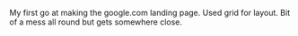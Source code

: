 My first go at making the google.com landing page.
Used grid for layout.
Bit of a mess all round but gets somewhere close.